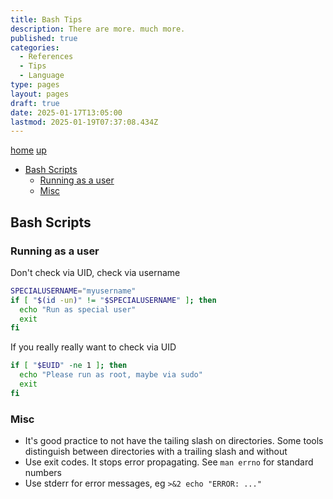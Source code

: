 ```yaml
---
title: Bash Tips
description: There are more. much more.
published: true
categories:
  - References
  - Tips
  - Language
type: pages
layout: pages
draft: true
date: 2025-01-17T13:05:00
lastmod: 2025-01-19T07:37:08.434Z
---
```


[home](/) [up](./)
<!--- cSpell:disable --->
* [Bash Scripts](#bash-scripts)
  * [Running as a user](#running-as-a-user)
  * [Misc](#misc)
<!--- cSpell:enable --->

## Bash Scripts

### Running as a user

Don't check via UID, check via username

```bash
SPECIALUSERNAME="myusername"
if [ "$(id -un)" != "$SPECIALUSERNAME" ]; then
  echo "Run as special user"
  exit
fi
```

If you really really want to check via UID

```bash
if [ "$EUID" -ne 1 ]; then
  echo "Please run as root, maybe via sudo"
  exit
fi
```

### Misc

* It's good practice to not have the tailing slash on directories. Some tools distinguish between directories with a trailing slash and without
* Use exit codes. It stops error propagating. See `man errno` for standard numbers
* Use stderr for error messages, eg `>&2 echo "ERROR: ..."`
